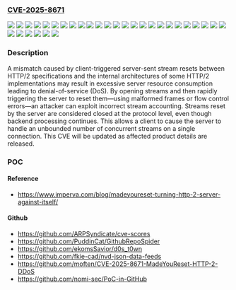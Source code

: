 ### [CVE-2025-8671](https://cve.mitre.org/cgi-bin/cvename.cgi?name=CVE-2025-8671)
![](https://img.shields.io/static/v1?label=Product&message=Enterprise%20Desktop&color=blue)
![](https://img.shields.io/static/v1?label=Product&message=Enterprise%20High%20Performance%20Computing%20(HPC)&color=blue)
![](https://img.shields.io/static/v1?label=Product&message=Enterprise%20High%20Performance%20Computing&color=blue)
![](https://img.shields.io/static/v1?label=Product&message=Enterprise%20Module%20for%20Dev%20Tools&color=blue)
![](https://img.shields.io/static/v1?label=Product&message=Enterprise%20Module%20for%20Development%20Tools&color=blue)
![](https://img.shields.io/static/v1?label=Product&message=Enterprise%20Module%20for%20Package%20Hub&color=blue)
![](https://img.shields.io/static/v1?label=Product&message=Enterprise%20Server%20for%20SAP%20Applications&color=blue)
![](https://img.shields.io/static/v1?label=Product&message=Enterprise%20Server&color=blue)
![](https://img.shields.io/static/v1?label=Product&message=H20&color=blue)
![](https://img.shields.io/static/v1?label=Product&message=Linux&color=blue)
![](https://img.shields.io/static/v1?label=Product&message=SUSE%20Manager%20Proxy&color=blue)
![](https://img.shields.io/static/v1?label=Product&message=SUSE%20Manager%20Retail%20Branch%20Server&color=blue)
![](https://img.shields.io/static/v1?label=Product&message=SUSE%20Manager%20Server%20LTS&color=blue)
![](https://img.shields.io/static/v1?label=Product&message=SUSE%20Manager%20Server&color=blue)
![](https://img.shields.io/static/v1?label=Product&message=Varnish%20Cache&color=blue)
![](https://img.shields.io/static/v1?label=Product&message=Varnish%20Enterprise&color=blue)
![](https://img.shields.io/static/v1?label=Product&message=openSUSE%20Leap&color=blue)
![](https://img.shields.io/static/v1?label=Version&message=12%20SP5%20&color=brightgreen)
![](https://img.shields.io/static/v1?label=Version&message=15%20&color=brightgreen)
![](https://img.shields.io/static/v1?label=Version&message=15%20SP2%20&color=brightgreen)
![](https://img.shields.io/static/v1?label=Version&message=15%20SP3%20&color=brightgreen)
![](https://img.shields.io/static/v1?label=Version&message=15%20SP5%20&color=brightgreen)
![](https://img.shields.io/static/v1?label=Version&message=15%20SP6%20&color=brightgreen)
![](https://img.shields.io/static/v1?label=Version&message=15.6%20&color=brightgreen)
![](https://img.shields.io/static/v1?label=Version&message=4.3%20&color=brightgreen)
![](https://img.shields.io/static/v1?label=Version&message=5.x%20&color=brightgreen)
![](https://img.shields.io/static/v1?label=Version&message=579ecfa%20&color=brightgreen)
![](https://img.shields.io/static/v1?label=Version&message=6.0.x%20&color=brightgreen)
![](https://img.shields.io/static/v1?label=Version&message=6.0LTS%20&color=brightgreen)
![](https://img.shields.io/static/v1?label=Version&message=LTS22%20&color=brightgreen)
![](https://img.shields.io/static/v1?label=Vulnerability&message=CWE-404%20Improper%20Resource%20Shutdown%20or%20Release&color=brightgreen)

### Description

A mismatch caused by client-triggered server-sent stream resets between HTTP/2 specifications and the internal architectures of some HTTP/2 implementations may result in excessive server resource consumption leading to denial-of-service (DoS).  By opening streams and then rapidly triggering the server to reset them—using malformed frames or flow control errors—an attacker can exploit incorrect stream accounting. Streams reset by the server are considered closed at the protocol level, even though backend processing continues. This allows a client to cause the server to handle an unbounded number of concurrent streams on a single connection. This CVE will be updated as affected product details are released.

### POC

#### Reference
- https://www.imperva.com/blog/madeyoureset-turning-http-2-server-against-itself/

#### Github
- https://github.com/ARPSyndicate/cve-scores
- https://github.com/PuddinCat/GithubRepoSpider
- https://github.com/ekomsSavior/d0s_t0wn
- https://github.com/fkie-cad/nvd-json-data-feeds
- https://github.com/moften/CVE-2025-8671-MadeYouReset-HTTP-2-DDoS
- https://github.com/nomi-sec/PoC-in-GitHub

